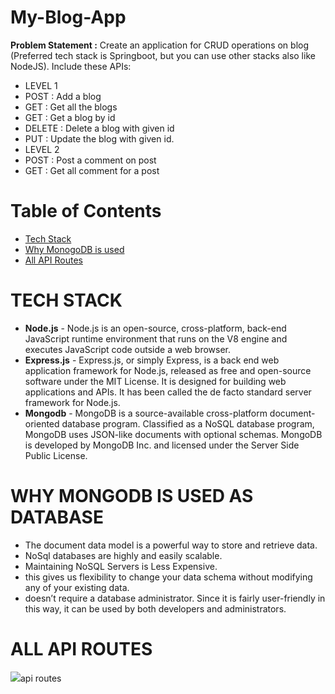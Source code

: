 # My-Blog-App
**Problem Statement :** Create an application for CRUD operations on blog (Preferred tech stack is Springboot, but you can use other 
stacks also like NodeJS). Include these APIs: 
- LEVEL 1
- POST : Add a blog
- GET : Get all the blogs
- GET : Get a blog by id 
- DELETE : Delete a blog with given id 
- PUT : Update the blog with given id.
- LEVEL 2
- POST : Post a comment on post
- GET : Get all comment for a post

# Table of Contents

 - <a href="#techstack ">Tech Stack</a>
 - <a href="#mongo ">Why MonogoDB is used</a>
 - <a href="#routes">All API Routes</a>

 
 
 ## <h1 id = "techstack">TECH STACK</h1>
 - **Node.js** - Node.js is an open-source, cross-platform, back-end JavaScript runtime environment that runs on the V8 engine and executes JavaScript code outside a web browser.
 - **Express.js** - Express.js, or simply Express, is a back end web application framework for Node.js, released as free and open-source software under the MIT License. It is designed for building web applications and APIs. It has been called the de facto standard server framework for Node.js.
 - **Mongodb** - MongoDB is a source-available cross-platform document-oriented database program. Classified as a NoSQL database program, MongoDB uses JSON-like documents with optional schemas. MongoDB is developed by MongoDB Inc. and licensed under the Server Side Public License. 



## <h1 id = "mongo">WHY MONGODB IS USED AS DATABASE</h1>
- The document data model is a powerful way to store and retrieve data.
- NoSql databases are highly and easily scalable.
- Maintaining NoSQL Servers is Less Expensive.
- this gives us flexibility to change your data schema without modifying any of your existing data.
- doesn’t require a database administrator. Since it is fairly user-friendly in this way, it can be used by both developers and administrators.


## <h1 id = "routes">ALL API ROUTES</h1>

<img src="abc.png">api routes</img>


